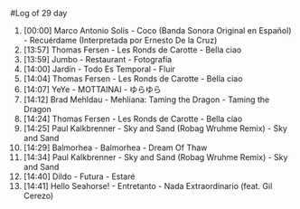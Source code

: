 #Log of 29 day

1. [00:00] Marco Antonio Solís - Coco (Banda Sonora Original en Español) - Recuérdame (Interpretada por Ernesto De la Cruz)
1. [13:57] Thomas Fersen - Les Ronds de Carotte - Bella ciao
1. [13:59] Jumbo - Restaurant - Fotografía
1. [14:00] Jardín - Todo Es Temporal - Fluir
1. [14:04] Thomas Fersen - Les Ronds de Carotte - Bella ciao
1. [14:07] YeYe - MOTTAINAI - ゆらゆら
1. [14:12] Brad Mehldau - Mehliana: Taming the Dragon - Taming the Dragon
1. [14:24] Thomas Fersen - Les Ronds de Carotte - Bella ciao
1. [14:25] Paul Kalkbrenner - Sky and Sand (Robag Wruhme Remix) - Sky and Sand
1. [14:29] Balmorhea - Balmorhea - Dream Of Thaw
1. [14:34] Paul Kalkbrenner - Sky and Sand (Robag Wruhme Remix) - Sky and Sand
1. [14:40] Dildo - Futura - Estaré
1. [14:41] Hello Seahorse! - Entretanto - Nada Extraordinario (feat. Gil Cerezo)
